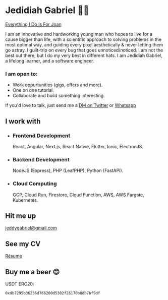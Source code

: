 # Jedidiah Gabriel 🧔🏽 

[Everything I Do Is For Joan](https://joan.onrender.com)

I am an innovative and hardworking young man who hopes to live for a cause bigger than life, with a scientific approach to solving problems in the most optimal way, and guiding every pixel aesthetically & never letting them go astray. I guilt-trip on every bug that goes unnoticed/noticed. I am not the best out there, but I do my very best in different hats. I am Jedidiah Gabriel, a lifelong learner, and a software engineer.

### I am open to:
- Work oppurtunities (gigs, offers and more).
- One on one tutorial.
- Collaborate and build something interesting.

If you'd love to talk, just send me a [DM on Twitter](https://twitter.com/jedshock) or [Whatsapp](https://wa.me/+2348140066686)


## I work with

- ### Frontend Development
   React, Angular, Next.js, React Native, Flutter, Ionic, ElectronJS.
- ### Backend Development
   NodeJS (Express), PHP (LeafPHP), Python (FastAPI). 
- ### Cloud Computing
   GCP, Cloud Run, Firestore, Cloud Function, AWS, AWS Fargate, Kubernetes. 
## Hit me up

[jeddygabriel@gmail.com](mailto:jeddygabriel@gmail.com)

## See my CV
[Résumé](https://drive.google.com/file/d/1NA3VRqWrS9iq2JF7JzUx7_-Ui086yrE4/view?usp=drivesdk)

## Buy me a beer 😊
USDT ERC20:
```
0xdb7295b36236d766200d5382f26170b8db7bf9df
```

